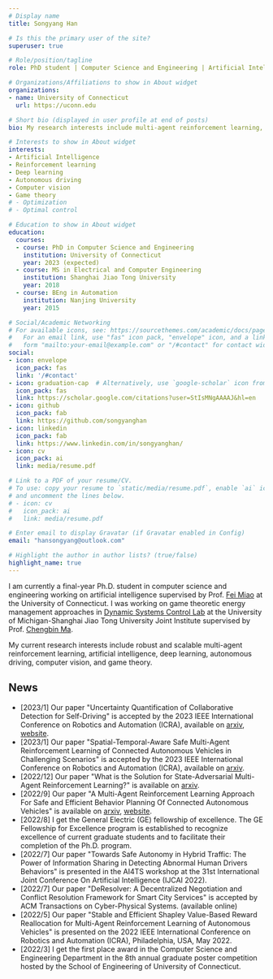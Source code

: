 ```yaml
---
# Display name
title: Songyang Han

# Is this the primary user of the site?
superuser: true

# Role/position/tagline
role: PhD student | Computer Science and Engineering | Artificial Intelligence

# Organizations/Affiliations to show in About widget
organizations:
- name: University of Connecticut
  url: https://uconn.edu

# Short bio (displayed in user profile at end of posts)
bio: My research interests include multi-agent reinforcement learning, connected autonomous vehicles.

# Interests to show in About widget
interests:
- Artificial Intelligence
- Reinforcement learning
- Deep learning
- Autonomous driving
- Computer vision
- Game theory
# - Optimization
# - Optimal control

# Education to show in About widget
education:
  courses:
  - course: PhD in Computer Science and Engineering
    institution: University of Connecticut
    year: 2023 (expected)
  - course: MS in Electrical and Computer Engineering
    institution: Shanghai Jiao Tong University
    year: 2018
  - course: BEng in Automation
    institution: Nanjing University
    year: 2015

# Social/Academic Networking
# For available icons, see: https://sourcethemes.com/academic/docs/page-builder/#icons
#   For an email link, use "fas" icon pack, "envelope" icon, and a link in the
#   form "mailto:your-email@example.com" or "/#contact" for contact widget.
social:
- icon: envelope
  icon_pack: fas
  link: '/#contact'
- icon: graduation-cap  # Alternatively, use `google-scholar` icon from `ai` icon pack
  icon_pack: fas
  link: https://scholar.google.com/citations?user=StIsMNgAAAAJ&hl=en
- icon: github
  icon_pack: fab
  link: https://github.com/songyanghan
- icon: linkedin
  icon_pack: fab
  link: https://www.linkedin.com/in/songyanghan/
- icon: cv
  icon_pack: ai
  link: media/resume.pdf

# Link to a PDF of your resume/CV.
# To use: copy your resume to `static/media/resume.pdf`, enable `ai` icons in `params.toml`, 
# and uncomment the lines below.
# - icon: cv
#   icon_pack: ai
#   link: media/resume.pdf

# Enter email to display Gravatar (if Gravatar enabled in Config)
email: "hansongyang@outlook.com"

# Highlight the author in author lists? (true/false)
highlight_name: true
---
```


I am currently a final-year Ph.D. student in computer science and engineering working on artificial intelligence supervised by Prof. [Fei Miao](http://feimiao.org) at the University of Connecticut. I was working on game theoretic energy management approaches in [Dynamic Systems Control Lab](https://sites.ji.sjtu.edu.cn/dsc/) at the University of Michigan-Shanghai Jiao Tong University Joint Institute supervised by Prof. [Chengbin Ma](https://sites.ji.sjtu.edu.cn/dsc/professor/). 

My current research interests include robust and scalable multi-agent reinforcement learning, artificial intelligence, deep learning, autonomous driving, computer vision, and game theory.

## News
* [2023/1] Our paper "Uncertainty Quantification of Collaborative Detection for Self-Driving" is accepted by the 2023 IEEE International Conference on Robotics and Automation (ICRA), available on [arxiv](https://arxiv.org/abs/2209.08162), [website](https://coperception.github.io/double-m-quantification/).
* [2023/1] Our paper "Spatial-Temporal-Aware Safe Multi-Agent Reinforcement Learning of Connected Autonomous Vehicles in Challenging Scenarios" is accepted by the 2023 IEEE International Conference on Robotics and Automation (ICRA), available on [arxiv]([https://arxiv.org/abs/2209.08162](https://arxiv.org/abs/2210.02300)).
* [2022/12] Our paper "What is the Solution for State-Adversarial Multi-Agent Reinforcement Learning?" is available on [arxiv](https://arxiv.org/abs/2212.02705).
* [2022/9] Our paper "A Multi-Agent Reinforcement Learning Approach For Safe and Efficient Behavior Planning Of Connected Autonomous Vehicles" is available on [arxiv](http://arxiv.org/abs/2003.04371), [website](https://songyanghan.github.io/cavmarl/).
* [2022/8] I get the General Electric (GE) fellowship of excellence. The GE Fellowship for Excellence program is established to recognize excellence of current graduate students and to facilitate their completion of the Ph.D. program.
* [2022/7] Our paper "Towards Safe Autonomy in Hybrid Traffic: The Power of Information Sharing in Detecting Abnormal Human Drivers Behaviors" is presented in the AI4TS workshop at the 31st International Joint Conference On Artificial Intelligence (IJCAI 2022).
* [2022/7] Our paper "DeResolver: A Decentralized Negotiation and Conflict Resolution Framework for Smart City Services" is accepted by ACM Transactions on Cyber-Physical Systems. (available online)
* [2022/5] Our paper "Stable and Efficient Shapley Value-Based Reward Reallocation for Multi-Agent Reinforcement Learning of Autonomous Vehicles" is presented on the 2022 IEEE International Conference on Robotics and Automation (ICRA), Philadelphia, USA, May 2022. 
* [2022/3] I get the first place award in the Computer Science and Engineering Department in the 8th annual graduate poster competition hosted by the School of Engineering of University of Connecticut.

